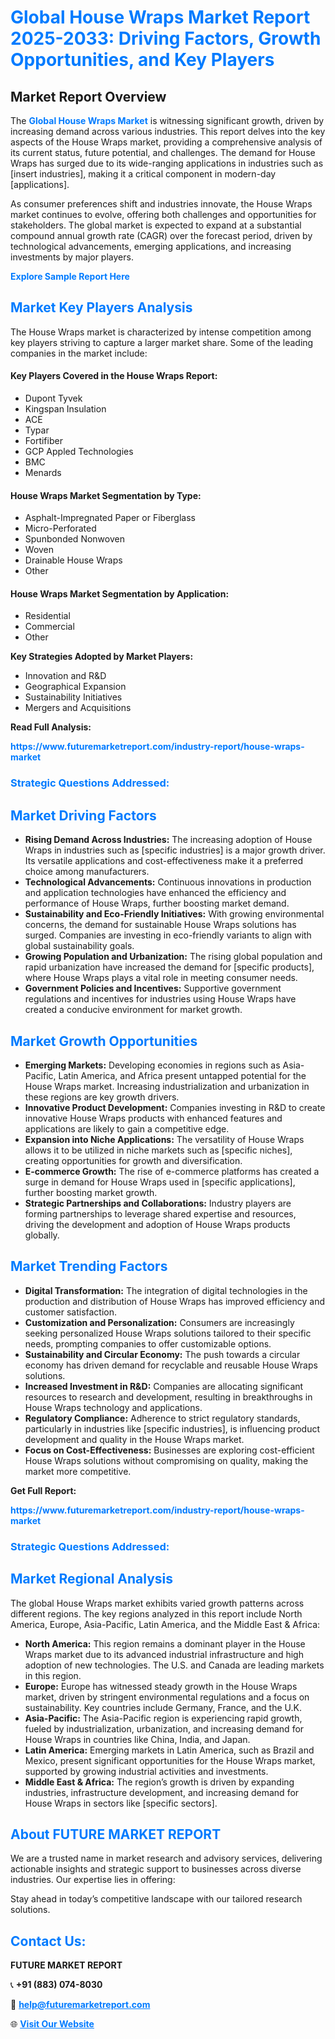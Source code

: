 <h1 style="color: #007BFF;">Global House Wraps Market Report 2025-2033: Driving Factors, Growth Opportunities, and Key Players</h1>

<section id="overview">
<h2>Market Report Overview</h2>
<p>The <a href="https://www.futuremarketreport.com/industry-report/house-wraps-market" style="color: #007BFF; text-decoration: none;"><strong>Global House Wraps Market</strong></a> is witnessing significant growth, driven by increasing demand across various industries. This report delves into the key aspects of the House Wraps market, providing a comprehensive analysis of its current status, future potential, and challenges. The demand for House Wraps has surged due to its wide-ranging applications in industries such as [insert industries], making it a critical component in modern-day [applications].</p>
<p>As consumer preferences shift and industries innovate, the House Wraps market continues to evolve, offering both challenges and opportunities for stakeholders. The global market is expected to expand at a substantial compound annual growth rate (CAGR) over the forecast period, driven by technological advancements, emerging applications, and increasing investments by major players.</p>
</section>

<section id="overview">
<p><a href="https://www.futuremarketreport.com/request-sample/reportId=93125" style="color: #007BFF; text-decoration: none;"><strong>Explore Sample Report Here</strong></a></p>
</section>

<section id="key-players">
<h2 style="color: #007BFF;">Market Key Players Analysis</h2>
<p>The House Wraps market is characterized by intense competition among key players striving to capture a larger market share. Some of the leading companies in the market include:</p>
<h4>Key Players Covered in the House Wraps Report:</h4>
<ul><li>Dupont Tyvek</li><li>Kingspan Insulation</li><li>ACE</li><li>Typar</li><li>Fortifiber</li><li>GCP Appled Technologies</li><li>BMC</li><li>Menards</li></ul>
<h4>House Wraps Market Segmentation by Type:</h4>
<ul><li>Asphalt-Impregnated Paper or Fiberglass</li><li>Micro-Perforated</li><li>Spunbonded Nonwoven</li><li>Woven</li><li>Drainable House Wraps</li><li>Other</li></ul>

<h4>House Wraps Market Segmentation by Application:</h4>
<ul><li>Residential</li><li>Commercial</li><li>Other</li></ul>
<p><strong>Key Strategies Adopted by Market Players:</strong></p>
<ul>
<li>Innovation and R&D</li>
<li>Geographical Expansion</li>
<li>Sustainability Initiatives</li>
<li>Mergers and Acquisitions</li>
</ul>
</section>

<section>
<p><strong>Read Full Analysis: </strong></p><a href="https://www.futuremarketreport.com/industry-report/house-wraps-market" style="color: #007BFF; text-decoration: none;"><strong>https://www.futuremarketreport.com/industry-report/house-wraps-market</strong></a>
<h3 style="color: #007BFF;">Strategic Questions Addressed:</h3>
</section>

<section id="driving-factors">
<h2 style="color: #007BFF;">Market Driving Factors</h2>
<ul>
<li><strong>Rising Demand Across Industries:</strong> The increasing adoption of House Wraps in industries such as [specific industries] is a major growth driver. Its versatile applications and cost-effectiveness make it a preferred choice among manufacturers.</li>
<li><strong>Technological Advancements:</strong> Continuous innovations in production and application technologies have enhanced the efficiency and performance of House Wraps, further boosting market demand.</li>
<li><strong>Sustainability and Eco-Friendly Initiatives:</strong> With growing environmental concerns, the demand for sustainable House Wraps solutions has surged. Companies are investing in eco-friendly variants to align with global sustainability goals.</li>
<li><strong>Growing Population and Urbanization:</strong> The rising global population and rapid urbanization have increased the demand for [specific products], where House Wraps plays a vital role in meeting consumer needs.</li>
<li><strong>Government Policies and Incentives:</strong> Supportive government regulations and incentives for industries using House Wraps have created a conducive environment for market growth.</li>
</ul>
</section>

<section id="growth-opportunities">
<h2 style="color: #007BFF;">Market Growth Opportunities</h2>
<ul>
<li><strong>Emerging Markets:</strong> Developing economies in regions such as Asia-Pacific, Latin America, and Africa present untapped potential for the House Wraps market. Increasing industrialization and urbanization in these regions are key growth drivers.</li>
<li><strong>Innovative Product Development:</strong> Companies investing in R&D to create innovative House Wraps products with enhanced features and applications are likely to gain a competitive edge.</li>
<li><strong>Expansion into Niche Applications:</strong> The versatility of House Wraps allows it to be utilized in niche markets such as [specific niches], creating opportunities for growth and diversification.</li>
<li><strong>E-commerce Growth:</strong> The rise of e-commerce platforms has created a surge in demand for House Wraps used in [specific applications], further boosting market growth.</li>
<li><strong>Strategic Partnerships and Collaborations:</strong> Industry players are forming partnerships to leverage shared expertise and resources, driving the development and adoption of House Wraps products globally.</li>
</ul>
</section>

<section id="trending-factors">
<h2 style="color: #007BFF;">Market Trending Factors</h2>
<ul>
<li><strong>Digital Transformation:</strong> The integration of digital technologies in the production and distribution of House Wraps has improved efficiency and customer satisfaction.</li>
<li><strong>Customization and Personalization:</strong> Consumers are increasingly seeking personalized House Wraps solutions tailored to their specific needs, prompting companies to offer customizable options.</li>
<li><strong>Sustainability and Circular Economy:</strong> The push towards a circular economy has driven demand for recyclable and reusable House Wraps solutions.</li>
<li><strong>Increased Investment in R&D:</strong> Companies are allocating significant resources to research and development, resulting in breakthroughs in House Wraps technology and applications.</li>
<li><strong>Regulatory Compliance:</strong> Adherence to strict regulatory standards, particularly in industries like [specific industries], is influencing product development and quality in the House Wraps market.</li>
<li><strong>Focus on Cost-Effectiveness:</strong> Businesses are exploring cost-efficient House Wraps solutions without compromising on quality, making the market more competitive.</li>
</ul>
</section>

<section>
<p><strong>Get Full Report: </strong></p><a href="https://www.futuremarketreport.com/industry-report/house-wraps-market" style="color: #007BFF; text-decoration: none;"><strong>https://www.futuremarketreport.com/industry-report/house-wraps-market</strong></a>
<h3 style="color: #007BFF;">Strategic Questions Addressed:</h3>
</section>


<section id="regional-analysis">
<h2 style="color: #007BFF;">Market Regional Analysis</h2>
<p>The global House Wraps market exhibits varied growth patterns across different regions. The key regions analyzed in this report include North America, Europe, Asia-Pacific, Latin America, and the Middle East & Africa:</p>
<ul>
<li><strong>North America:</strong> This region remains a dominant player in the House Wraps market due to its advanced industrial infrastructure and high adoption of new technologies. The U.S. and Canada are leading markets in this region.</li>
<li><strong>Europe:</strong> Europe has witnessed steady growth in the House Wraps market, driven by stringent environmental regulations and a focus on sustainability. Key countries include Germany, France, and the U.K.</li>
<li><strong>Asia-Pacific:</strong> The Asia-Pacific region is experiencing rapid growth, fueled by industrialization, urbanization, and increasing demand for House Wraps in countries like China, India, and Japan.</li>
<li><strong>Latin America:</strong> Emerging markets in Latin America, such as Brazil and Mexico, present significant opportunities for the House Wraps market, supported by growing industrial activities and investments.</li>
<li><strong>Middle East & Africa:</strong> The region’s growth is driven by expanding industries, infrastructure development, and increasing demand for House Wraps in sectors like [specific sectors].</li>
</ul>
</section>

<footer>
<h2 style="color: #007BFF;">About FUTURE MARKET REPORT</h2>
<p>We are a trusted name in market research and advisory services, delivering actionable insights and strategic support to businesses across diverse industries. Our expertise lies in offering:</p>

<p>Stay ahead in today’s competitive landscape with our tailored research solutions.</p>

<h2 style="color: #007BFF;">Contact Us:</h2>
<p><strong>FUTURE MARKET REPORT</strong></p>
<p>📞 <strong>+91 (883) 074-8030</strong></p>
<p>📧 <strong><a href="mailto:help@futuremarketreport.com" style="color: #007BFF;">help@futuremarketreport.com</a></strong></p>
<p>🌐 <strong><a href="https://www.futuremarketreport.com/" style="color: #007BFF;">Visit Our Website</a></strong></p>
</footer>
